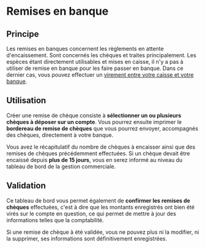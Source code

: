 # Remises en banque 

## Principe 

Les remises en banques concernent les règlements en attente d'encaissement. Sont concernés les chèques et traites principalement. Les espèces étant directement utilisables et mises en caisse, il n'y a pas à utiliser de remise en banque pour les faire passer en banque. Dans ce dernier cas, vous pouvez effectuer un [virement entre votre caisse et votre banque](/backend/cash_transfers/new).

## Utilisation 

Créer une remise de chèque consiste à **sélectionner un ou plusieurs chèques à déposer sur un compte**. Vous pourrez ensuite imprimer le **bordereau de remise de chèques** que vous pourrez envoyer, accompagnés des chèques, directement à votre banque.

Vous avez le récapitulatif du nombre de chèques à encaisser ainsi que des remises de chèques précédemment effectuées. Si un chèque devait être encaissé depuis **plus de 15 jours**, vous en serez informé au niveau du tableau de bord de la gestion commerciale.

## Validation  

Ce tableau de bord vous permet également de **confirmer les remises de chèques** effectuées, c'est à dire que les montants enregistrés ont bien été virés sur le compte en question, ce qui permet de mettre à jour des informations telles que la comptabilité.

Si une remise de chèque à été validée, vous ne pouvez plus ni la modifier, ni la supprimer, ses informations sont définitivement enregistrées.

